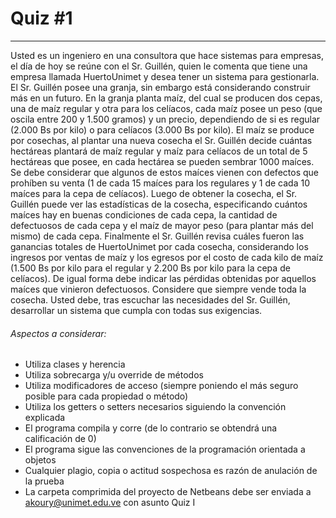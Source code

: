# Quiz #1
***
Usted es un ingeniero en una consultora que hace sistemas para empresas, el día de hoy se reúne con el Sr. Guillén, quien le comenta que tiene una empresa llamada HuertoUnimet y desea tener un sistema para gestionarla.
El Sr. Guillén posee una granja, sin embargo está considerando construir más en un futuro. En la granja planta maíz, del cual se producen dos cepas, una de maíz regular y otra para los celíacos, cada maíz posee un peso (que oscila entre 200 y 1.500 gramos) y un precio, dependiendo de si es regular (2.000 Bs por kilo) o para celíacos (3.000 Bs por kilo). 
El maíz se produce por cosechas, al plantar una nueva cosecha el Sr. Guillén decide cuántas hectáreas plantará de maíz regular y maíz para celíacos de un total de 5 hectáreas que posee, en cada hectárea se pueden sembrar 1000 maíces. Se debe considerar que algunos de estos maíces vienen con defectos que prohíben su venta (1 de cada 15 maíces para los regulares y 1 de cada 10 maíces para la cepa de celíacos).
Luego de obtener la cosecha, el Sr. Guillén puede ver las estadísticas de la cosecha, especificando cuántos maíces hay en buenas condiciones de cada cepa, la cantidad de defectuosos de cada cepa y el maíz de mayor peso (para plantar más del mismo) de cada cepa. 
Finalmente el Sr. Guillén revisa cuáles fueron las ganancias totales de HuertoUnimet por cada cosecha, considerando los ingresos por ventas de maíz y los egresos por el costo de cada kilo de maíz (1.500 Bs por kilo para el regular y 2.200 Bs por kilo para la cepa de celíacos). De igual forma debe indicar las pérdidas obtenidas por aquellos maíces que vinieron defectuosos. Considere que siempre vende toda la cosecha.
Usted debe, tras escuchar las necesidades del Sr. Guillén, desarrollar un sistema que cumpla con todas sus exigencias.
###### Aspectos a considerar:
* Utiliza clases y herencia
* Utiliza sobrecarga y/u override de métodos
* Utiliza modificadores de acceso (siempre poniendo el más seguro posible para cada propiedad o método)
* Utiliza los getters o setters necesarios siguiendo la convención explicada
* El programa compila y corre (de lo contrario se obtendrá una calificación de 0)
* El programa sigue las convenciones de la programación orientada a objetos
* Cualquier plagio, copia o actitud sospechosa es razón de anulación de la prueba
* La carpeta comprimida del proyecto de Netbeans debe ser enviada a akoury@unimet.edu.ve con asunto Quiz I <apellido nombre>